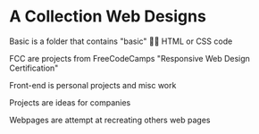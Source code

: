 # A Collection Web Designs

Basic is a folder that contains "basic" 🤷‍♂️ HTML or CSS code 

FCC are projects from FreeCodeCamps "Responsive Web Design Certification" 

Front-end is personal projects and misc work

Projects are ideas for companies

Webpages are attempt at recreating others web pages
